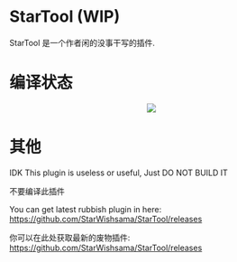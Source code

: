 # StarTool (WIP)
StarTool 是一个作者闲的没事干写的插件.

# 编译状态
<p align="center">
  <a href="https://travis-ci.org/StarWishsama/StarTool">
    <img src="https://travis-ci.org/StarWishsama/StarTool.svg?branch=master">
  </a>
</p>

# 其他
IDK This plugin is useless or useful, Just DO NOT BUILD IT

不要编译此插件

You can get latest rubbish plugin in here: https://github.com/StarWishsama/StarTool/releases

你可以在此处获取最新的废物插件: https://github.com/StarWishsama/StarTool/releases
